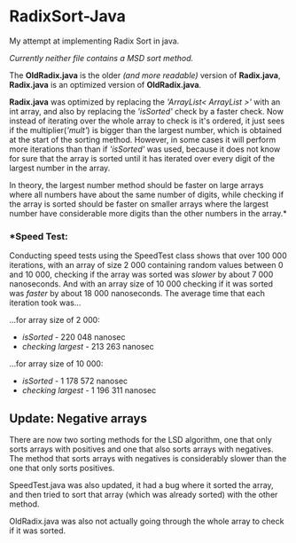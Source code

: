# RadixSort-Java
My attempt at implementing Radix Sort in java.

*Currently neither file contains a MSD sort method.*

The **OldRadix.java** is the older *(and more readable)* version of **Radix.java**, **Radix.java** is an optimized version of **OldRadix.java**.

**Radix.java** was optimized by replacing the *'ArrayList< ArrayList<Integer> >'* with an int array, and also by replacing the *'isSorted'* check by a faster check.
Now instead of iterating over the whole array to check is it's ordered, it just sees if the multiplier(*'mult'*) is bigger than the largest number, which is obtained at the start of the sorting method.
However, in some cases it will perform more iterations than than if *'isSorted'* was used, because it does not know for sure
that the array is sorted until it has iterated over every digit of the largest number in the array.

In theory, the largest number method should be faster on large arrays where all numbers have about the same number of digits, while checking if the array is sorted should be faster
on smaller arrays where the largest number have considerable more digits than the other numbers in the array.\*

###  *Speed Test:
Conducting speed tests using the SpeedTest class shows that over 100 000 iterations, with an array of size 2 000 containing random values between 0 and 10 000, checking if the array
was sorted was *slower* by about 7 000 nanoseconds. And with an array size of 10 000 checking if it was sorted was *faster* by about 18 000 nanoseconds.
The average time that each iteration took was...

...for array size of 2 000:
- *isSorted* - 220 048 nanosec
- *checking largest* - 213 263 nanosec

...for array size of 10 000:
- *isSorted* - 1 178 572 nanosec
- *checking largest* - 1 196 311 nanosec

## Update: Negative arrays
There are now two sorting methods for the LSD algorithm, one that only sorts arrays with positives and one that also sorts arrays with negatives.
The method that sorts arrays with negatives is considerably slower than the one that only sorts positives.

SpeedTest.java was also updated, it had a bug where it sorted the array, and then tried to sort that array (which was already sorted) with the other method.

OldRadix.java was also not actually going through the whole array to check if it was sorted.
